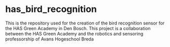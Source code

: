 # has_bird_recognition
This is the repository used for the creation of the bird recognition sensor for the HAS Green Academy in Den Bosch. This project is a collaboration between the HAS Green Academy and the robotics and sensoring professorship of Avans Hogeschool Breda
